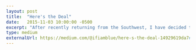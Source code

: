 ```yaml
---
layout: post
title:  "Here's the Deal"
date:   2015-11-03 10:00:00 -0500
excerpt: "After recently returning from the Southwest, I have decided to chronicle my travels through words and photography on Medium. "
type: medium
externalUrl: https://medium.com/@ifiamblue/here-s-the-deal-14929619da7#.fvcet9d3w
---
```




